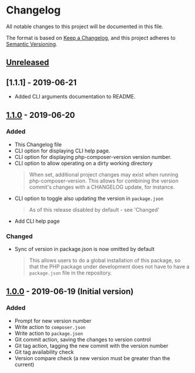 # Changelog
All notable changes to this project will be documented in this file.

The format is based on [Keep a Changelog](https://keepachangelog.com/en/1.0.0/),
and this project adheres to [Semantic Versioning](https://semver.org/spec/v2.0.0.html).

## [Unreleased]

## [1.1.1] - 2019-06-21

- Added CLI arguments documentation to README.

## [1.1.0] - 2019-06-20

### Added
- This Changelog file  
- CLI option for displaying CLI help page. 
- CLI option for displaying php-composer-version version number. 
- CLI option to allow operating on a dirty working directory
    > When set, additional project changes may exist when running php-composer-version.
    This allows for combining the version commit's changes with a CHANGELOG update, for instance.  
- CLI option to toggle also updating the version in `package.json`
    > As of this release disabled by default - see 'Changed'
- Add CLI help page

### Changed
- Sync of version in package.json is now omitted by default
    > This allows users to do a global installation of this package, so that the PHP package 
under development does not have to have a `package.json` file in the repository.

## [1.0.0] - 2019-06-19 (Initial version)

### Added
- Prompt for new version number
- Write action to `composer.json`
- Write action to `package.json`
- Git commit action, saving the changes to version control
- Git tag action, tagging the new commit with the version number
- Git tag availability check
- Version compare check (a new version must be greater than the current)

[Unreleased]: https://github.com/PXLWidgets/php-composer-version/compare/v1.1.0...HEAD
[1.1.0]: https://github.com/PXLWidgets/php-composer-version/compare/v1.0.0...v1.1.0
[1.0.0]: https://github.com/PXLWidgets/php-composer-version/tree/v1.0.0
